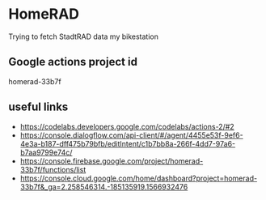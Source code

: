 # HomeRAD
Trying to fetch StadtRAD data my bikestation

## Google actions project id
homerad-33b7f

## useful links
- https://codelabs.developers.google.com/codelabs/actions-2/#2
- https://console.dialogflow.com/api-client/#/agent/4455e53f-9ef6-4e3a-b187-dff475b79bfb/editIntent/c1b7bb8a-266f-4dd7-97a6-b7aa9799e74c/
- https://console.firebase.google.com/project/homerad-33b7f/functions/list
- https://console.cloud.google.com/home/dashboard?project=homerad-33b7f&_ga=2.258546314.-185135919.1566932476
